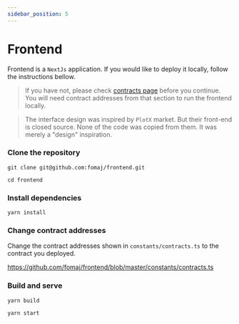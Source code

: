 ```yaml
---
sidebar_position: 5
---
```


# Frontend

Frontend is a `NextJs` application. If you would like to deploy it locally, follow the instructions bellow. 

> If you have not, please check [contracts page](/code/contracts) before you continue. You will need contract addresses from that section to run the frontend locally.

> The interface design was inspired by `PlotX` market.  But their front-end is closed source. None of the code was copied from them. It was merely  a "design" inspiration. 

### Clone the repository 

```
git clone git@github.com:fomaj/frontend.git

cd frontend
```

### Install dependencies

```
yarn install
```

### Change contract addresses

Change the contract addresses shown in `constants/contracts.ts` to the contract you deployed. 

https://github.com/fomaj/frontend/blob/master/constants/contracts.ts

### Build and serve

```
yarn build

yarn start
```